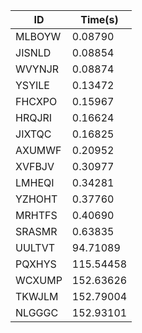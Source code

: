 |ID|Time(s)|
|-|-|
|MLBOYW|0.08790|
|JISNLD|0.08854|
|WVYNJR|0.08874|
|YSYILE|0.13472|
|FHCXPO|0.15967|
|HRQJRI|0.16624|
|JIXTQC|0.16825|
|AXUMWF|0.20952|
|XVFBJV|0.30977|
|LMHEQI|0.34281|
|YZHOHT|0.37760|
|MRHTFS|0.40690|
|SRASMR|0.63835|
|UULTVT|94.71089|
|PQXHYS|115.54458|
|WCXUMP|152.63626|
|TKWJLM|152.79004|
|NLGGGC|152.93101|
